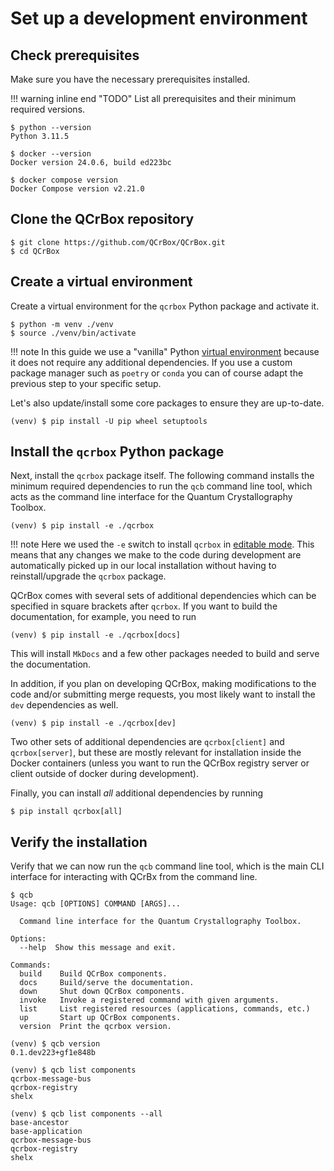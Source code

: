 # Set up a development environment

## Check prerequisites

Make sure you have the necessary prerequisites installed.

!!! warning inline end "TODO"
    List all prerequisites and their minimum required versions.

```
$ python --version
Python 3.11.5

$ docker --version
Docker version 24.0.6, build ed223bc

$ docker compose version
Docker Compose version v2.21.0
```

## Clone the QCrBox repository
```
$ git clone https://github.com/QCrBox/QCrBox.git
$ cd QCrBox
```

## Create a virtual environment

Create a virtual environment for the `qcrbox` Python package and activate it.

```
$ python -m venv ./venv
$ source ./venv/bin/activate
```
!!! note
    In this guide we use a "vanilla" Python [virtual environment](https://docs.python.org/3/library/venv.html)
    because it does not require any additional dependencies.
    If you use a custom package manager such as `poetry` or `conda`
    you can of course adapt the previous step to your specific setup.

Let's also update/install some core packages to ensure they are up-to-date.
```
(venv) $ pip install -U pip wheel setuptools
```

## Install the `qcrbox` Python package

Next, install the `qcrbox` package itself. The following command installs the minimum required dependencies to run
the `qcb` command line tool, which acts as the command line interface for the Quantum Crystallography Toolbox.
```
(venv) $ pip install -e ./qcrbox
```
!!! note
    Here we used the `-e` switch to install `qcrbox` in [editable mode](https://setuptools.pypa.io/en/latest/userguide/development_mode.html).
    This means that any changes we make to the code during development are automatically picked up in our local installation
    without having to reinstall/upgrade the `qcrbox` package.

QCrBox comes with several sets of additional dependencies which can be specified in square brackets after `qcrbox`.
If you want to build the documentation, for example, you need to run
```
(venv) $ pip install -e ./qcrbox[docs]
```
This will install `MkDocs` and a few other packages needed to build and serve the documentation.

In addition, if you plan on developing QCrBox, making modifications to the code and/or submitting merge requests,
you most likely want to install the `dev` dependencies as well.
```
(venv) $ pip install -e ./qcrbox[dev]
```

Two other sets of additional dependencies are `qcrbox[client]` and `qcrbox[server]`, but these are mostly relevant
for installation inside the Docker containers (unless you want to run the QCrBox registry server or client outside
of docker during development).

Finally, you can install *all* additional dependencies by running
```
$ pip install qcrbox[all]
```


## Verify the installation

Verify that we can now run the `qcb` command line tool, which is the main CLI interface
for interacting with QCrBx from the command line.
```
$ qcb
Usage: qcb [OPTIONS] COMMAND [ARGS]...

  Command line interface for the Quantum Crystallography Toolbox.

Options:
  --help  Show this message and exit.

Commands:
  build    Build QCrBox components.
  docs     Build/serve the documentation.
  down     Shut down QCrBox components.
  invoke   Invoke a registered command with given arguments.
  list     List registered resources (applications, commands, etc.)
  up       Start up QCrBox components.
  version  Print the qcrbox version.
```

```
(venv) $ qcb version
0.1.dev223+gf1e848b
```

```
(venv) $ qcb list components
qcrbox-message-bus
qcrbox-registry
shelx
```

```
(venv) $ qcb list components --all
base-ancestor
base-application
qcrbox-message-bus
qcrbox-registry
shelx
```
